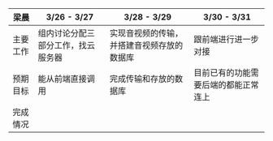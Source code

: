 | 梁晨     | 3/26 - 3/27                        | 3/28 - 3/29                                | 3/30 - 3/31                          |
| -------- | ---------------------------------- | ------------------------------------------ | ------------------------------------ |
| 主要工作 | 组内讨论分配三部分工作，找云服务器 | 实现音视频的传输，并搭建音视频存放的数据库 | 跟前端进行进一步对接                 |
| 预期目标 | 能从前端直接调用                   | 完成传输和存放的数据库                     | 目前已有的功能需要后端的都能正常连上 |
| 完成情况 |                                    |                                            |                                      |


